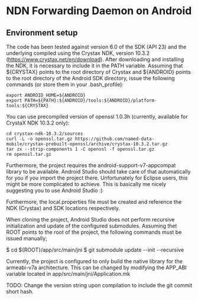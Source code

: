 NDN Forwarding Daemon on Android
================================

## Environment setup

The code has been tested against version 6.0 of the SDK (API 23) and the underlying compiled
using the Crystax NDK, version 10.3.2 (https://www.crystax.net/en/download). After downloading and
installing the NDK, it is necessary to include it in the PATH variable. Assuming that ${CRYSTAX}
points to the root directory of Crystax and ${ANDROID} points to the root directory of the Android SDK
directory, issue the following commands (or store them in your .bash_profile):

    export ANDROID_HOME=${ANDROID}
    export PATH=${PATH}:${ANDROID}/tools:${ANDROID}/platform-tools:${CRYSTAX}

You can use precompiled version of openssl 1.0.3h (currently, available for CrystaX NDK 10.3.2 only):

    cd crystax-ndk-10.3.2/sources
    curl -L -o openssl.tar.gz https://github.com/named-data-mobile/crystax-prebuilt-openssl/archive/crystax-10.3.2.tar.gz
    tar zx --strip-components 1 -C openssl -f openssl.tar.gz
    rm openssl.tar.gz
    
Furthermore, the project requires the android-support-v7-appcompat library to be available. Android Studio should take care
of that automatically for you if you import the project there. Unfortunately for Eclipse users, this might be more complicated
to achieve. This is basically me nicely suggesting you to use Android Studio :)

Furthermore, the local.properties file must be created and reference the NDK (Crystax) and SDK locations respectively.

When cloning the project, Android Studio does not perform recursive initialization and update of the configured submodules.
Assuming thet ROOT points to the root of the project, the following commands must be issued manually;

$ cd ${ROOT}/app/src/main/jni
$ git submodule update --init --recursive

Currently, the project is configured to only build the native library for the armeabi-v7a architecture.
This can be changed by modifying the APP_ABI variable located in app/src/main/jni/Application.mk

TODO: Change the version string upon compilation to include the git commit short hash.
